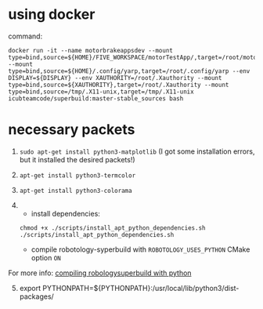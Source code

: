 # using docker 
command:

```
docker run -it --name motorbrakeappsdev --mount type=bind,source=${HOME}/FIVE_WORKSPACE/motorTestApp/,target=/root/motorTestApp --mount type=bind,source=${HOME}/.config/yarp,target=/root/.config/yarp --env DISPLAY=${DISPLAY} --env XAUTHORITY=/root/.Xauthority --mount type=bind,source=${XAUTHORITY},target=/root/.Xauthority --mount type=bind,source=/tmp/.X11-unix,target=/tmp/.X11-unix icubteamcode/superbuild:master-stable_sources bash 

```

# necessary packets
1. ```sudo apt-get install python3-matplotlib```
(I got some installation errors, but it installed the desired packets!)

2. ```apt-get install python3-termcolor```

3. ```apt-get install python3-colorama```

4. - install dependencies:
   ```cd robotology-superbuild
   chmod +x ./scripts/install_apt_python_dependencies.sh
   ./scripts/install_apt_python_dependencies.sh 
   ```
    - compile robotology-syperbuild with `ROBOTOLOGY_USES_PYTHON` CMake option `ON`

 For more info: [compiling robologysuperbuild with python](https://github.com/robotology/robotology-superbuild/blob/master/doc/cmake-options.md#python)

5. export PYTHONPATH=${PYTHONPATH}:/usr/local/lib/python3/dist-packages/ 
